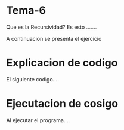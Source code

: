 # Tema-6

Que es la Recursividad?
Es esto .......

A continuacion se presenta el ejercicio

# Explicacion de codigo
El siguiente codigo....

# Ejecutacion de cosigo
Al ejecutar el programa....
